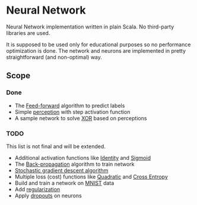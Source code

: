 # Neural Network

Neural Network implementation written in plain Scala. No third-party libraries are used.

It is supposed to be used only for educational purposes so no performance optimization is done.
The network and neurons are implemented in pretty straightforward (and non-optimal) way.

## Scope

### Done

- The [Feed-forward](https://en.wikipedia.org/wiki/Feedforward_neural_network) algorithm to predict labels
- Simple [perception](https://en.wikipedia.org/wiki/Perceptron) with step activation function
- A sample network to solve [XOR](https://www.google.nl/?ion=1&espv=2#q=xor%20neural%20network) based on perceptions

### TODO

This list is not final and will be extended.

- Additional activation functions like [Identity](https://en.wikipedia.org/wiki/Identity_function) and [Sigmoid](https://en.wikipedia.org/wiki/Sigmoid_function)
- The [Back-propagation](https://en.wikipedia.org/wiki/Backpropagation) algorithm to train network
- [Stochastic gradient descent algorithm](https://en.wikipedia.org/wiki/Stochastic_gradient_descent)
- Multiple loss (cost) functions like [Quadratic](https://en.wikipedia.org/wiki/Loss_function#Quadratic_loss_function) and [Cross Entropy](https://en.wikipedia.org/wiki/Cross_entropy)
- Build and train a network on [MNIST](http://yann.lecun.com/exdb/mnist/) data
- Add [regularization](https://www.quora.com/What-is-regularization-in-machine-learning)
- Apply [dropouts](https://www.quora.com/How-does-the-dropout-method-work-in-deep-learning) on neurons